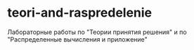 # teori-and-raspredelenie
Лабораторные работы  по "Теории принятия решения" и  по "Распределенные вычисления и приложение"
